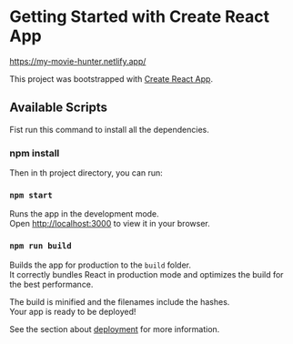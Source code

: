# Getting Started with Create React App

https://my-movie-hunter.netlify.app/

This project was bootstrapped with [Create React App](https://github.com/facebook/create-react-app).

## Available Scripts

Fist run this command to install all the dependencies. 

### npm install


Then in th project directory, you can run:

### `npm start`

Runs the app in the development mode.\
Open [http://localhost:3000](http://localhost:3000) to view it in your browser.

### `npm run build`

Builds the app for production to the `build` folder.\
It correctly bundles React in production mode and optimizes the build for the best performance.

The build is minified and the filenames include the hashes.\
Your app is ready to be deployed!

See the section about [deployment](https://facebook.github.io/create-react-app/docs/deployment) for more information.

